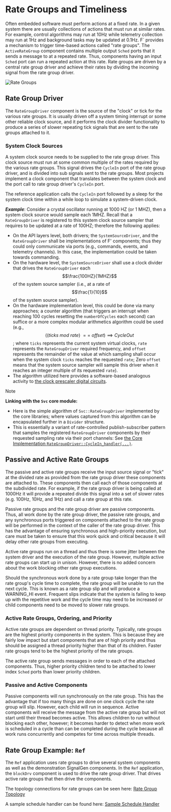 # Rate Groups and Timeliness

Often embedded software must perform actions at a fixed rate. In a given system there are usually collections of actions
that must run at similar rates. For example, control algorithms may run at 10Hz while telemetry collection may run at
1Hz and background tasks may be updated at 0.1Hz. F´ provides a mechanism to trigger time-based actions called "rate
groups". The `ActiveRateGroup` component contains multiple output `Sched` ports that it sends a message to at a repeated
rate. Thus, components having an input `Sched` port can run a repeated action at this rate. Rate groups are driven by a
central rate group driver and achieve their rates by dividing the incoming signal from the rate group driver.

![Rate Groups](../../img/rate_group.png)

## Rate Group Driver

The `RateGroupDriver` component is the source of the "clock" or tick for the various rate groups. It is usually driven
off a system timing interrupt or some other reliable clock source, and it performs the clock divider functionality to
produce a series of slower repeating tick signals that are sent to the rate groups attached to it.

### System Clock Sources

A system clock source needs to be supplied to the rate group driver. This clock source must run at some common multiple
of the rates required by the various rate groups. This signal drives the `CycleIn` port of the rate group driver, and is
divided into sub signals sent to the rate groups. Most projects implement a clock component that translates between the
system clock and the port call to rate group driver's `CycleIn` port.

The reference application calls the `CycleIn` port followed by a sleep for the system clock time within a while loop to
simulate a system-driven clock.

**_Example_**: Consider a crystal oscillator running at 1000 HZ (or 1 MHZ), then a system clock source would sample each 1MHZ. Recall that a `RateGroupDriver` is registered to this system clock source sampler that requires to be updated at a rate of 100HZ; therefore the following applies:
* On the API layers level, both drivers; the `SystemSourceDriver`, and the `RateGroupDriver` shall be implementations of F' components; thus they could only communicate via ports (e.g., commands, events, and telemetry channels). In this case, the implementation could be taken towards commanding.
* On the hardware level, the `SystemSourceDriver` shall use a clock divider that drives the `RateGroupDriver` each $$\frac{100HZ}{1MHZ}$$ of the system source sampler (i.e., at a rate of $$\frac{1}{10}$$ of the system source sampler).
* On the hardware implementation level, this could be done via many approaches; a counter algorithm (that triggers an interrupt when reaching 100 cycles resetting the `numberOfCycles` each second) can suffice or a more complex modular arithmetics algorithm could be used (e.g., $$((ticks\ mod\ rate)\ ==\ offset) \implies CycleOut$$; where `ticks` represents the current system virtual clocks, `rate` represents the `RateGroupDriver` required frequency, and `offset` represents the remainder of the value at which sampling shall occur when the system clock `ticks` reaches the requested `rate`; Zero `offset` means that the system source sampler will sample this driver when it reaches an integer multiple of its requested `rate`).
* The algorithm utilized here provides a software-based analogous activity to [the clock prescaler digital circuits](https://en.wikipedia.org/wiki/Prescaler).

> [!NOTE]
> **Linking with the `Svc` core module:**
> * Here is the simple algorithm of `Svc::RateGroupDriver` implemented by the core libraries; where values captured from this algorithm can be encapsulated further in a `Divider` structure.
> * This is essentially a variant of rate-controlled publish-subscriber pattern that samples the registered `RateGroupDriver` components by their requested sampling rate via their port channels: See [the Core Implementation `RateGroupDriver::CycleIn_handler(...)`](https://github.com/nasa/fprime/blob/devel/Svc/RateGroupDriver/RateGroupDriver.cpp).
>   

## Passive and Active Rate Groups

The passive and active rate groups receive the input source signal or "tick" at the divided rate as provided from the
rate group driver these components are attached to. These components then call each of those components at the
subdivided rate. For example, if the rate group driver is being called at 1000Hz it will provide a repeated divide this
signal into a set of slower rates (e.g. 100Hz, 10Hz, and 1Hz) and call a rate group at this rate.

Passive rate groups and the rate group driver are passive components.  Thus, all work done by the rate group driver, the
passive rate groups, and any synchronous ports triggered on components attached to the rate group will be performed in
the context of the caller of the rate group driver. This has the advantage of ensuring synchronous and high-priority
execution, but care must be taken to ensure that this work quick and critical because it will delay other rate groups
from executing.

Active rate groups run on a thread and thus there is some jitter between the system driver and the execution of the rate
group. However, multiple active rate groups can start up in unison.  However, there is no added concern about the work
blocking other rate group executions.

Should the synchronous work done by a rate group take longer than the rate group's cycle time to complete, the rate
group will be unable to run the next cycle. This is known as a rate group slip and will produce a WARNING_HI event.
Frequent slips indicate that the system is failing to keep up with the repetitive work and the cycle time may need to
be increased or child components need to be moved to slower rate groups.

### Active Rate Groups, Ordering, and Priority

Active rate groups are dependent on thread priority. Typically, rate groups are the highest priority components in the
system. This is because they are fairly low impact but start components that are of high priority and thus should be
assigned a thread priority higher than that of its children. Faster rate groups tend to be the highest priority of the
rate groups.

The active rate group sends messages in order to each of the attached components. Thus, higher priority children tend to
be attached to lower index `Sched` ports than lower priority children.

### Passive and Active Components

Passive components will run synchronously on the rate group. This has the advantage that if too many things are done on
one clock cycle the rate group will slip. However, each child will run in sequence. Active components will receive the
message from the active rate group but will not start until their thread becomes active. This allows children to run
without blocking each other, however; it becomes harder to detect when more work is scheduled in a cycle than can be
completed during the cycle because all work runs concurrently and competes for time across multiple threads.


## Rate Group Example: `Ref`

The `Ref` application uses rate groups to drive several system components as well as the demonstration SignalGen components.
In the `Ref` application, the `blockDrv` component is used to drive the rate group driver. That drives active rate groups
that then drive the components.

The topology connections for rate groups can be seen here:
[Rate Group Topology](https://github.com/nasa/fprime/blob/ddcb2ec138645da34cd4c67f250b67ee8bc67b26/Ref/Top/topology.fpp#L97-L124)

A sample schedule handler can be found here:
[Sample Schedule Handler](https://github.com/nasa/fprime/blob/ddcb2ec138645da34cd4c67f250b67ee8bc67b26/Ref/SignalGen/SignalGen.cpp#L98-L140)

